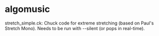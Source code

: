 algomusic
=========
stretch\_simple.ck: Chuck code for extreme stretching (based on Paul's Stretch Mono). Needs to be run with --silent (or pops in real-time).

